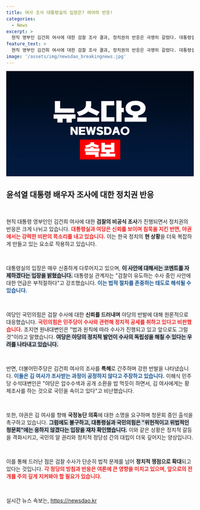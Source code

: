 ```yaml
---
title: 여사 조사 대통령실의 입장은? 여야의 반응!
categories:
  - News
excerpt: >
  현직 영부인 김건희 여사에 대한 검찰 조사 결과, 정치권의 반응은 극명히 갈렸다. 대통령실은 조사를 두고 신중한 입장을 취한 반면, 야당은 특혜 의혹을 제기하며 반발하고 있다. 이 격돌의 배경과 향후 여파는?
feature_text: >
  현직 영부인 김건희 여사에 대한 검찰 조사 결과, 정치권의 반응은 극명히 갈렸다. 대통령실은 조사를 두고 신중한 입장을 취한 반면, 야당은 특혜 의혹을 제기하며 반발하고 있다. 이 격돌의 배경과 향후 여파는?
image: '/assets/img/newsdao_breakingnews.jpg'
---
```


<p><img src="/assets/img/newsdao_breakingnews.jpg" alt="bookingtag 속보" /></p>

<h2 data-ke-size="size26">윤석열 대통령 배우자 조사에 대한 정치권 반응</h2>

<p data-ke-size="size16">&nbsp;</p>

<p>현직 대통령 영부인인 김건희 여사에 대한 <b>검찰의 비공식 조사</b>가 진행되면서 정치권의 반응은 크게 나뉘고 있습니다. <b><span style="color: #ee2323;">대통령실과 여당은 신뢰를 보이며 침묵을 지킨 반면, 야권에서는 강력한 비판의 목소리를 내고 있습니다.</span></b> 이는 한국 정치의 <b>현 상황</b>을 더욱 복잡하게 만들고 있는 요소로 작용하고 있습니다.</p>

<p data-ke-size="size16">&nbsp;</p>

<p>대통령실의 입장은 매우 신중하게 다루어지고 있으며, <b><span style="background-color: #21538527;">이 사안에 대해서는 코멘트를 자제하겠다는 입장을 밝혔습니다.</span></b> 대통령실 관계자는 "검찰이 유도하는 수사 중인 사안에 대한 언급은 부적절하다"고 강조했습니다. <b><span style="color: #1a5490;">이는 법적 절차를 존중하는 태도로 해석될 수 있습니다.</span></b></p>

<p data-ke-size="size16">&nbsp;</p>

<p>여당인 국민의힘은 검찰 수사에 대한 <b>신뢰를 드러내며</b> 야당의 반발에 대해 원론적으로 대응했습니다. <b><span style="color: #ee2323;">국민의힘은 민주당이 수사와 관련해 정치적 공세를 취하고 있다고 비판했습니다.</span></b> 조지연 원내대변인은 "법과 원칙에 따라 수사가 진행되고 있고 앞으로도 그럴 것"이라고 말했습니다. <b><span style="background-color: #21538527;">여당은 야당의 정치적 발언이 수사의 독립성을 해칠 수 있다는 우려를 나타내고 있습니다.</span></b></p>

<p data-ke-size="size16">&nbsp;</p>

<p>반면, 더불어민주당은 김건희 여사의 조사를 <b>특혜</b>로 간주하며 강한 반발을 나타냈습니다. <b><span style="color: #1a5490;">이들은 김 여사가 조사받는 과정이 공정하지 않다고 주장하고 있습니다.</span></b> 이해식 민주당 수석대변인은 "야당은 압수수색과 공개 소환을 밥 먹듯이 하면서, 김 여사에게는 황제조사를 하는 것으로 국민을 속이고 있다"고 비난했습니다.</p>

<p data-ke-size="size16">&nbsp;</p>

<p>또한, 야권은 김 여사를 향해 <b>국정농단 의혹</b>에 대한 소명을 요구하며 청문회 증인 출석을 촉구하고 있습니다. <b><span style="background-color: #21538527;">그럼에도 불구하고, 대통령실과 국민의힘은 "위헌적이고 위법적인 청문회"에는 응하지 않겠다는 입장을 재차 확인했습니다.</span></b> 이와 같은 상황은 정치적 갈등을 격화시키고, 국민의 알 권리와 정치적 정당성 간의 대립이 더욱 깊어지는 양상입니다.</p>

<p data-ke-size="size16">&nbsp;</p>

<p>이를 통해 드러난 점은 검찰 수사가 단순히 법적 문제를 넘어 <b>정치적 쟁점으로 확대</b>되고 있다는 것입니다. <b><span style="color: #ee2323;">각 정당의 방침과 반응은 여론에 큰 영향을 미치고 있으며, 앞으로의 전개를 주의 깊게 지켜봐야 할 필요가 있습니다.</span></b></p>

<p data-ke-size="size16">&nbsp;</p>
실시간 뉴스 속보는, <a href="https://newsdao.kr" rel="dofollow">https://newsdao.kr</a>


